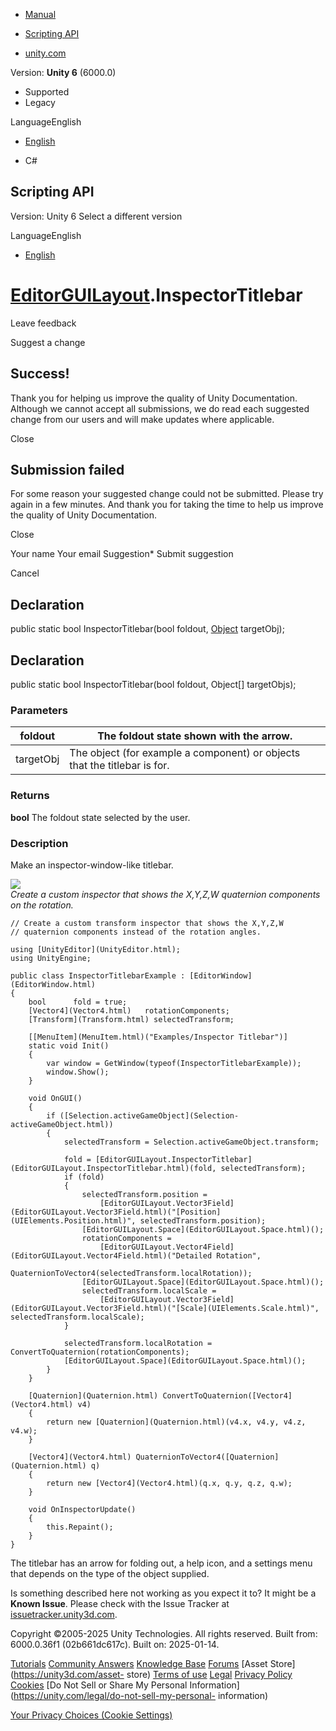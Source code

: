 [ ]()

  * [Manual](../Manual/index.html)
  * [Scripting API](../ScriptReference/index.html)

  * [unity.com](https://unity.com/)

Version: **Unity 6** (6000.0)

  * Supported
  * Legacy

LanguageEnglish

  * [English]()

  * C#

[ ](https://docs.unity3d.com)

## Scripting API

Version: Unity 6 Select a different version

LanguageEnglish

  * [English]()

#  [EditorGUILayout](EditorGUILayout.html).InspectorTitlebar

Leave feedback

Suggest a change

## Success!

Thank you for helping us improve the quality of Unity Documentation. Although
we cannot accept all submissions, we do read each suggested change from our
users and will make updates where applicable.

Close

## Submission failed

For some reason your suggested change could not be submitted. Please <a>try
again</a> in a few minutes. And thank you for taking the time to help us
improve the quality of Unity Documentation.

Close

Your name Your email Suggestion* Submit suggestion

Cancel

[ ]()

## Declaration

public static bool InspectorTitlebar(bool foldout, [Object](Object.html)
targetObj);

## Declaration

public static bool InspectorTitlebar(bool foldout, Object[] targetObjs);

### Parameters

foldout | The foldout state shown with the arrow.  
---|---  
targetObj | The object (for example a component) or objects that the titlebar is for.  
  
### Returns

**bool** The foldout state selected by the user.

### Description

Make an inspector-window-like titlebar.

![](../StaticFiles/ScriptRefImages/InspectorTitlebarUsage.png)  
_Create a custom inspector that shows the X,Y,Z,W quaternion components on the
rotation._

    
    
    // Create a custom transform inspector that shows the X,Y,Z,W
    // quaternion components instead of the rotation angles.  
      
    using [UnityEditor](UnityEditor.html);
    using UnityEngine;  
      
    public class InspectorTitlebarExample : [EditorWindow](EditorWindow.html)
    {
        bool      fold = true;
        [Vector4](Vector4.html)   rotationComponents;
        [Transform](Transform.html) selectedTransform;  
      
        [[MenuItem](MenuItem.html)("Examples/Inspector Titlebar")]
        static void Init()
        {
            var window = GetWindow(typeof(InspectorTitlebarExample));
            window.Show();
        }  
      
        void OnGUI()
        {
            if ([Selection.activeGameObject](Selection-activeGameObject.html))
            {
                selectedTransform = Selection.activeGameObject.transform;  
      
                fold = [EditorGUILayout.InspectorTitlebar](EditorGUILayout.InspectorTitlebar.html)(fold, selectedTransform);
                if (fold)
                {
                    selectedTransform.position =
                        [EditorGUILayout.Vector3Field](EditorGUILayout.Vector3Field.html)("[Position](UIElements.Position.html)", selectedTransform.position);
                    [EditorGUILayout.Space](EditorGUILayout.Space.html)();
                    rotationComponents =
                        [EditorGUILayout.Vector4Field](EditorGUILayout.Vector4Field.html)("Detailed Rotation",
                            QuaternionToVector4(selectedTransform.localRotation));
                    [EditorGUILayout.Space](EditorGUILayout.Space.html)();
                    selectedTransform.localScale =
                        [EditorGUILayout.Vector3Field](EditorGUILayout.Vector3Field.html)("[Scale](UIElements.Scale.html)", selectedTransform.localScale);
                }  
      
                selectedTransform.localRotation = ConvertToQuaternion(rotationComponents);
                [EditorGUILayout.Space](EditorGUILayout.Space.html)();
            }
        }  
      
        [Quaternion](Quaternion.html) ConvertToQuaternion([Vector4](Vector4.html) v4)
        {
            return new [Quaternion](Quaternion.html)(v4.x, v4.y, v4.z, v4.w);
        }  
      
        [Vector4](Vector4.html) QuaternionToVector4([Quaternion](Quaternion.html) q)
        {
            return new [Vector4](Vector4.html)(q.x, q.y, q.z, q.w);
        }  
      
        void OnInspectorUpdate()
        {
            this.Repaint();
        }
    }
    

The titlebar has an arrow for folding out, a help icon, and a settings menu
that depends on the type of the object supplied.

Is something described here not working as you expect it to? It might be a
**Known Issue**. Please check with the Issue Tracker at
[issuetracker.unity3d.com](https://issuetracker.unity3d.com).

Copyright ©2005-2025 Unity Technologies. All rights reserved. Built from:
6000.0.36f1 (02b661dc617c). Built on: 2025-01-14.

[Tutorials](https://unity3d.com/learn) [Community
Answers](https://answers.unity3d.com) [Knowledge
Base](https://support.unity3d.com/hc/en-us)
[Forums](https://forum.unity3d.com) [Asset Store](https://unity3d.com/asset-
store) [Terms of use](https://docs.unity3d.com/Manual/TermsOfUse.html)
[Legal](https://unity.com/legal) [Privacy
Policy](https://unity.com/legal/privacy-policy)
[Cookies](https://unity.com/legal/cookie-policy) [Do Not Sell or Share My
Personal Information](https://unity.com/legal/do-not-sell-my-personal-
information)

[Your Privacy Choices (Cookie Settings)](javascript:void\(0\);)

